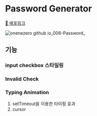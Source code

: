 # Password Generator
[🔗 배포링크](https://onenezero.github.io/006-Password/)

![onenezero github io_006-Password_](https://github.com/onenezero/006-Password/assets/56082032/0bc19494-1907-4f13-ad3f-09a0f3cba9f1)

## 기능
### input checkbox 스타일링

### Invalid Check

### Typing Animation
1. setTimeout을 이용한 타이핑 효과
2. cursor
